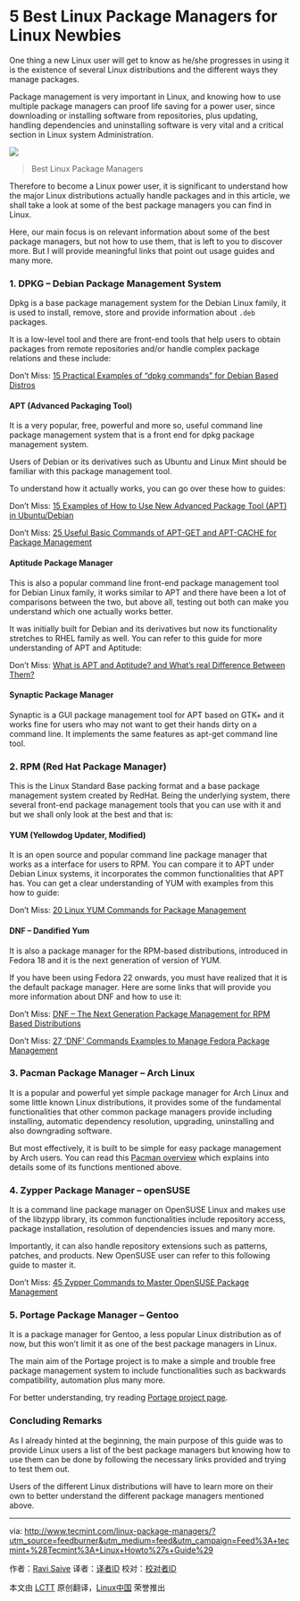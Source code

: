 5 Best Linux Package Managers for Linux Newbies
=====================================================


One thing a new Linux user will get to know as he/she progresses in using it is the existence of several Linux distributions and the different ways they manage packages.

Package management is very important in Linux, and knowing how to use multiple package managers can proof life saving for a power user, since downloading or installing software from repositories, plus updating, handling dependencies and uninstalling software is very vital and a critical section in Linux system Administration.

![](http://www.tecmint.com/wp-content/uploads/2016/06/Best-Linux-Package-Managers.png)
>Best Linux Package Managers

Therefore to become a Linux power user, it is significant to understand how the major Linux distributions actually handle packages and in this article, we shall take a look at some of the best package managers you can find in Linux.

Here, our main focus is on relevant information about some of the best package managers, but not how to use them, that is left to you to discover more. But I will provide meaningful links that point out usage guides and many more.

### 1. DPKG – Debian Package Management System

Dpkg is a base package management system for the Debian Linux family, it is used to install, remove, store and provide information about `.deb` packages.

It is a low-level tool and there are front-end tools that help users to obtain packages from remote repositories and/or handle complex package relations and these include:

Don’t Miss: [15 Practical Examples of “dpkg commands” for Debian Based Distros][1]

#### APT (Advanced Packaging Tool)

It is a very popular, free, powerful and more so, useful command line package management system that is a front end for dpkg package management system.

Users of Debian or its derivatives such as Ubuntu and Linux Mint should be familiar with this package management tool.

To understand how it actually works, you can go over these how to guides:

Don’t Miss: [15 Examples of How to Use New Advanced Package Tool (APT) in Ubuntu/Debian][2]

Don’t Miss: [25 Useful Basic Commands of APT-GET and APT-CACHE for Package Management][3]

#### Aptitude Package Manager

This is also a popular command line front-end package management tool for Debian Linux family, it works similar to APT and there have been a lot of comparisons between the two, but above all, testing out both can make you understand which one actually works better.

It was initially built for Debian and its derivatives but now its functionality stretches to RHEL family as well. You can refer to this guide for more understanding of APT and Aptitude:

Don’t Miss: [What is APT and Aptitude? and What’s real Difference Between Them?][4]

#### Synaptic Package Manager

Synaptic is a GUI package management tool for APT based on GTK+ and it works fine for users who may not want to get their hands dirty on a command line. It implements the same features as apt-get command line tool.

### 2. RPM (Red Hat Package Manager)

This is the Linux Standard Base packing format and a base package management system created by RedHat. Being the underlying system, there several front-end package management tools that you can use with it and but we shall only look at the best and that is:

#### YUM (Yellowdog Updater, Modified)

It is an open source and popular command line package manager that works as a interface for users to RPM. You can compare it to APT under Debian Linux systems, it incorporates the common functionalities that APT has. You can get a clear understanding of YUM with examples from this how to guide:

Don’t Miss: [20 Linux YUM Commands for Package Management][5]

#### DNF – Dandified Yum

It is also a package manager for the RPM-based distributions, introduced in Fedora 18 and it is the next generation of version of YUM.

If you have been using Fedora 22 onwards, you must have realized that it is the default package manager. Here are some links that will provide you more information about DNF and how to use it:

Don’t Miss: [DNF – The Next Generation Package Management for RPM Based Distributions][6]

Don’t Miss: [27 ‘DNF’ Commands Examples to Manage Fedora Package Management][7]

### 3. Pacman Package Manager – Arch Linux

It is a popular and powerful yet simple package manager for Arch Linux and some little known Linux distributions, it provides some of the fundamental functionalities that other common package managers provide including installing, automatic dependency resolution, upgrading, uninstalling and also downgrading software.

But most effectively, it is built to be simple for easy package management by Arch users. You can read this [Pacman overview][8] which explains into details some of its functions mentioned above.

### 4. Zypper Package Manager – openSUSE

It is a command line package manager on OpenSUSE Linux and makes use of the libzypp library, its common functionalities include repository access, package installation, resolution of dependencies issues and many more.

Importantly, it can also handle repository extensions such as patterns, patches, and products. New OpenSUSE user can refer to this following guide to master it.

Don’t Miss: [45 Zypper Commands to Master OpenSUSE Package Management][9]

### 5. Portage Package Manager – Gentoo

It is a package manager for Gentoo, a less popular Linux distribution as of now, but this won’t limit it as one of the best package managers in Linux.

The main aim of the Portage project is to make a simple and trouble free package management system to include functionalities such as backwards compatibility, automation plus many more.

For better understanding, try reading [Portage project page][10].

### Concluding Remarks

As I already hinted at the beginning, the main purpose of this guide was to provide Linux users a list of the best package managers but knowing how to use them can be done by following the necessary links provided and trying to test them out.

Users of the different Linux distributions will have to learn more on their own to better understand the different package managers mentioned above.


--------------------------------------------------------------------------------

via: http://www.tecmint.com/linux-package-managers/?utm_source=feedburner&utm_medium=feed&utm_campaign=Feed%3A+tecmint+%28Tecmint%3A+Linux+Howto%27s+Guide%29

作者：[Ravi Saive][a]
译者：[译者ID](https://github.com/译者ID)
校对：[校对者ID](https://github.com/校对者ID)

本文由 [LCTT](https://github.com/LCTT/TranslateProject) 原创翻译，[Linux中国](https://linux.cn/) 荣誉推出

[a]: http://www.tecmint.com/author/admin/
[1]: http://www.tecmint.com/dpkg-command-examples/
[2]: http://www.tecmint.com/apt-advanced-package-command-examples-in-ubuntu/
[3]: http://www.tecmint.com/useful-basic-commands-of-apt-get-and-apt-cache-for-package-management/
[4]: http://www.tecmint.com/difference-between-apt-and-aptitude/
[5]: http://www.tecmint.com/20-linux-yum-yellowdog-updater-modified-commands-for-package-mangement/
[6]: http://www.tecmint.com/dnf-next-generation-package-management-utility-for-linux/
[7]: http://www.tecmint.com/dnf-commands-for-fedora-rpm-package-management/
[8]: https://wiki.archlinux.org/index.php/Pacman
[9]: http://www.tecmint.com/zypper-commands-to-manage-suse-linux-package-management/
[10]: https://wiki.gentoo.org/wiki/Project:Portage
